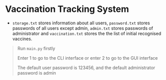 # Vaccination Tracking System



* $\texttt{storage.txt}$ stores information about all users, $\texttt{password.txt}$ stores passwords of all users except admin, $\texttt{admin.txt}$ stores passwords of administrator and $\texttt{vaccination.txt}$ stores the the list of initial recognised vaccines.

>Run $\texttt{main.py}$ firstly
>
>Enter 1 to go to the CLI interface or enter 2 to go to the GUI interface
>
>The default user password is 123456, and the default administrator password is admin



